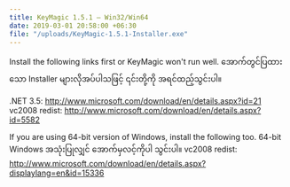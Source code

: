 ```yaml
---
title: KeyMagic 1.5.1 – Win32/Win64
date: 2019-03-01 20:58:00 +06:30
file: "/uploads/KeyMagic-1.5.1-Installer.exe"
---
```


Install the following links first or KeyMagic won't run well.
အောက်တွင်ပြထားသော Installer များလိုအပ်ပါသဖြင့် ၎င်းတို့ကို အရင်ထည့်သွင်းပါ။

.NET 3.5: http://www.microsoft.com/download/en/details.aspx?id=21
vc2008 redist: http://www.microsoft.com/download/en/details.aspx?id=5582

If you are using 64-bit version of Windows, install the following too.
64-bit Windows အသုံးပြုလျှင် အောက်မှလင့်ကိုပါ သွင်းပါ။
vc2008 redist: http://www.microsoft.com/download/en/details.aspx?displaylang=en&id=15336